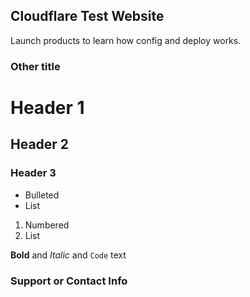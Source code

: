 ## Cloudflare Test Website 

Launch products to learn how config and deploy works.

### Other title 

# Header 1
## Header 2
### Header 3

- Bulleted
- List

1. Numbered
2. List

**Bold** and _Italic_ and `Code` text

### Support or Contact Info
